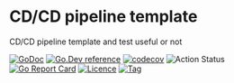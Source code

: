 # CD/CD pipeline template
CD/CD pipeline template and test useful or not 

[![GoDoc](https://godoc.org/github.com/thinkgos/cicd-pipeline-template?status.svg)](https://godoc.org/github.com/thinkgos/cicd-pipeline-template)
[![Go.Dev reference](https://img.shields.io/badge/go.dev-reference-blue?logo=go&logoColor=white)](https://pkg.go.dev/github.com/thinkgos/cicd-pipeline-template?tab=doc)
[![codecov](https://codecov.io/gh/thinkgos/cicd-pipeline-template/branch/main/graph/badge.svg)](https://codecov.io/gh/thinkgos/cicd-pipeline-template)
![Action Status](https://github.com/thinkgos/cicd-pipeline-template/workflows/Go/badge.svg)
[![Go Report Card](https://goreportcard.com/badge/github.com/thinkgos/cicd-pipeline-template)](https://goreportcard.com/report/github.com/thinkgos/cicd-pipeline-template)
[![Licence](https://img.shields.io/github/license/thinkgos/cicd-pipeline-template)](https://raw.githubusercontent.com/thinkgos/cicd-pipeline-template/main/LICENSE)
[![Tag](https://img.shields.io/github/v/tag/thinkgos/cicd-pipeline-template)](https://github.com/thinkgos/cicd-pipeline-template/tags)


